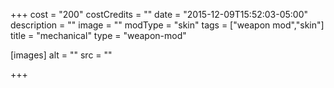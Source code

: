 +++
cost = "200"
costCredits = ""
date = "2015-12-09T15:52:03-05:00"
description = ""
image = ""
modType = "skin"
tags = ["weapon mod","skin"]
title = "mechanical"
type = "weapon-mod"

[images]
  alt = ""
  src = ""

+++
